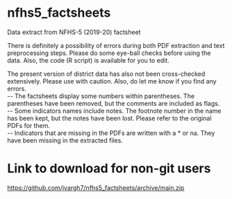# nfhs5_factsheets
Data extract from NFHS-5 (2019-20) factsheet

There is definitely a possibility of errors during both PDF extraction and text preprocessing steps. Please do some eye-ball checks before using the data. Also, the code (R script) is available for you to edit.

The present version of district data has also not been cross-checked extensively. Please use with caution. Also, do let me know if you find any errors.   
-- The factsheets display some numbers within parentheses. The parentheses have been removed, but the comments are included as flags.    
-- Some indicators names include notes. The footnote number in the name has been kept, but the notes have been lost. Please refer to the original PDFs for them.    
-- Indicators that are missing in the PDFs are written with a * or na. They have been missing in the extracted files.    

# Link to download for non-git users
https://github.com/jvargh7/nfhs5_factsheets/archive/main.zip
